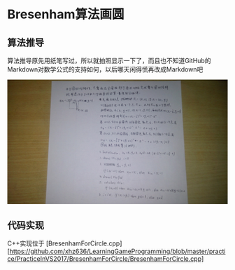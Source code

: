# Bresenham算法画圆

## 算法推导

算法推导原先用纸笔写过，所以就拍照显示一下了，而且也不知道GitHub的Markdown对数学公式的支持如何，以后哪天闲得慌再改成Markdown吧

![BresenhamForCircleInMath](./image/BresenhamForCircle.jpg)



## 代码实现

C++实现位于 [BresenhamForCircle.cpp][https://github.com/xhz636/LearningGameProgramming/blob/master/practice/PracticeInVS2017/BresenhamForCircle/BresenhamForCircle.cpp]

